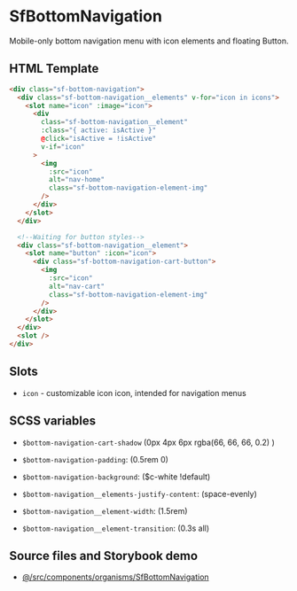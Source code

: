 # SfBottomNavigation

Mobile-only bottom navigation menu with icon elements and floating Button.

## HTML Template

```html
<div class="sf-bottom-navigation">
  <div class="sf-bottom-navigation__elements" v-for="icon in icons">
    <slot name="icon" :image="icon">
      <div
        class="sf-bottom-navigation__element"
        :class="{ active: isActive }"
        @click="isActive = !isActive"
        v-if="icon"
      >
        <img
          :src="icon"
          alt="nav-home"
          class="sf-bottom-navigation-element-img"
        />
      </div>
    </slot>
  </div>

  <!--Waiting for button styles-->
  <div class="sf-bottom-navigation__element">
    <slot name="button" :icon="icon">
      <div class="sf-bottom-navigation-cart-button">
        <img
          :src="icon"
          alt="nav-cart"
          class="sf-bottom-navigation-element-img"
        />
      </div>
    </slot>
  </div>
  <slot />
</div>
```

## Slots

- `icon` - customizable icon icon, intended for navigation menus

## SCSS variables

- `$bottom-navigation-cart-shadow` (0px 4px 6px rgba(66, 66, 66, 0.2) )
- `$bottom-navigation-padding`: (0.5rem 0)
- `$bottom-navigation-background`: (\$c-white !default)

- `$bottom-navigation__elements-justify-content`: (space-evenly)

- `$bottom-navigation__element-width`: (1.5rem)
- `$bottom-navigation__element-transition`: (0.3s all)

## Source files and Storybook demo

- [@/src/components/organisms/SfBottomNavigation](https://github.com/DivanteLtd/storefront-ui/tree/master/src/components/organisms/SfBottomNavigation)
